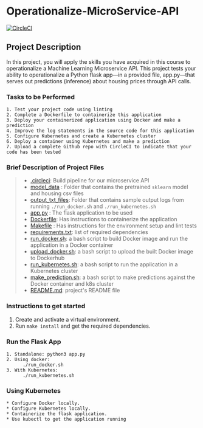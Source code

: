 # Operationalize-MicroService-API

[![CircleCI](https://dl.circleci.com/status-badge/img/gh/MrazTevin/Operationalize-MicroService-API/tree/main.svg?style=svg)](https://dl.circleci.com/status-badge/redirect/gh/MrazTevin/Operationalize-MicroService-API/tree/main)

## Project Description

In this project, you will apply the skills you have acquired in this course to operationalize a Machine Learning Microservice API. This project tests your ability to operationalize a Python flask app—in a provided file, app.py—that serves out predictions (inference) about housing prices through API calls.

### Tasks to be Performed
```
1. Test your project code using linting
2. Complete a Dockerfile to containerize this application
3. Deploy your containerized application using Docker and make a prediction
4. Improve the log statements in the source code for this application
5. Configure Kubernetes and create a Kubernetes cluster
6. Deploy a container using Kubernetes and make a prediction
7. Upload a complete Github repo with CircleCI to indicate that your code has been tested
```

### Brief Description of Project Files

> * [.circleci](.circleci): Build pipeline for our microservice API
> * [model_data](model_data) : Folder that contains the pretrained `sklearn` model and housing csv files
> * [output_txt_files](output_txt_files): Folder that contains sample output logs from running `./run_docker.sh` and `./run_kubernetes.sh`
> * [app.py](app.py) : The flask application to be used
> * [Dockerfile](Dockerfile): Has instructions to containerize the application
> * [Makefile](Makefile) : Has instructions for the environment setup and lint tests
> * [requirements.txt](requirements.txt): list of required dependencies
> * [run_docker.sh](run_docker.sh): a bash script to build Docker image and run the application in a Docker container
> * [upload_docker.sh](upload_docker.sh): a bash script to upload the built Docker image to Dockerhub
> * [run_kubernetes.sh](run_kubernetes.sh): a bash script to run the application in a Kubernetes cluster
> * [make_prediction.sh](make_predictions.sh): a bash script to make predictions against the Docker container and k8s cluster
> * [README.md](README.md): project's README file

### Instructions to get started

1. Create and activate a virtual environment.
2. Run ```make install``` and get the required dependencies.

### Run the Flask App

```
1. Standalone: python3 app.py
2. Using docker:
      ./run_docker.sh
3. With Kubernetes:
      ./run_kubernetes.sh
```
### Using Kubernetes

```
* Configure Docker locally.
* Configure Kubernetes locally.
* Containerize the flask application.
* Use kubectl to get the application running
```
    
